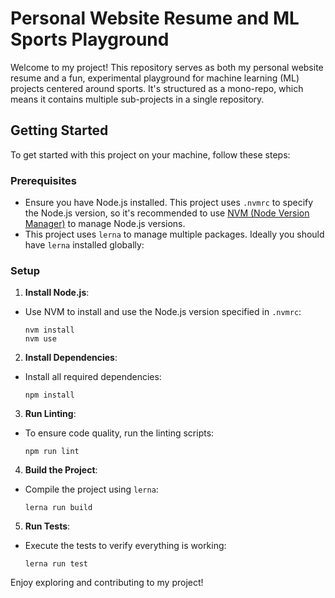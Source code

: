 # Personal Website Resume and ML Sports Playground

Welcome to my project! This repository serves as both my personal website resume and a fun, experimental playground for machine learning (ML) projects centered around sports. It's structured as a mono-repo, which means it contains multiple sub-projects in a single repository.

## Getting Started

To get started with this project on your machine, follow these steps:

### Prerequisites

- Ensure you have Node.js installed. This project uses `.nvmrc` to specify the Node.js version, so it's recommended to use [NVM (Node Version Manager)](https://github.com/nvm-sh/nvm) to manage Node.js versions.
- This project uses `lerna` to manage multiple packages. Ideally you should have `lerna` installed globally:

### Setup

1. **Install Node.js**:

- Use NVM to install and use the Node.js version specified in `.nvmrc`:
  ```
  nvm install
  nvm use
  ```

2. **Install Dependencies**:

- Install all required dependencies:
  ```
  npm install
  ```

3. **Run Linting**:

- To ensure code quality, run the linting scripts:
  ```
  npm run lint
  ```

4. **Build the Project**:

- Compile the project using `lerna`:
  ```
  lerna run build
  ```

5. **Run Tests**:

- Execute the tests to verify everything is working:
  ```
  lerna run test
  ```

Enjoy exploring and contributing to my project!
